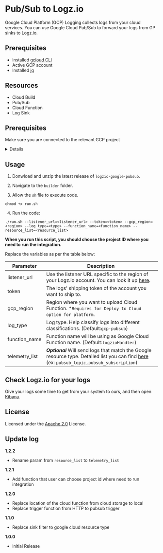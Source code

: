 # Pub/Sub to Logz.io

Google Cloud Platform (GCP) Logging collects logs from your cloud services. You can use Google Cloud Pub/Sub to forward your logs from GP sinks to Logz.io.

## Prerequisites

-   Installed [gcloud CLI](https://cloud.google.com/sdk/docs/install)
-   Active GCP account
-   Installed [jq](https://stedolan.github.io/jq/download/)

## Resources

-   Cloud Build
-   Pub/Sub
-   Cloud Function
-   Log Sink

## Prerequisites

Make sure you are connected to the relevant GCP project

<details>1. Log in to your GCP account:

```shell
gcloud auth login
```

2. Navigate to the relevant project.

3. Set the `project id` for the project that you want to send logs from:

```shell
gcloud config set project <PROJECT_ID>
```

Replace `<PROJECT_ID>` with the relevant project Id.</details>

## Usage

1. Donwload and unzip the latest release of `logzio-google-pubsub`.

2. Navigate to the `builder` folder.

3. Allow the `sh` file to execute code.

```shell
chmod +x run.sh
```

4. Run the code:

```
./run.sh --listener_url=<listener_url> --token=<token> --gcp_region=<region> --log_type=<type> --function_name=<function_name> --resource_list=<resource_list>
```

<b>When you run this script, you should choose the project ID where you need to run the integration.</b>

Replace the variables as per the table below:

| Parameter      | Description                                                                                                                                                                                               |
| -------------- | --------------------------------------------------------------------------------------------------------------------------------------------------------------------------------------------------------- |
| listener_url   | Use the listener URL specific to the region of your Logz.io account. You can look it up [here](https://docs.logz.io/user-guide/accounts/account-region.html).                                             |
| token          | The logs' shipping token of the account you want to ship to.                                                                                                                                              |
| gcp_region     | Region where you want to upload Cloud Function. \*`Requires for Deploy to Cloud option for platform`.                                                                                                     |
| log_type       | Log type. Help classify logs into different classifications. (Default:`gcp-pubsub`)                                                                                                                       |
| function_name  | Function name will be using as Google Cloud Function name. (Default:`logzioHandler`)                                                                                                                      |
| telemetry_list | **_Optional_** Will send logs that match the Google resource type. Detailed list you can find [here](https://cloud.google.com/logging/docs/api/v2/resource-list) (ex: `pubsub_topic,pubsub_subscription`) |

## Check Logz.io for your logs

Give your logs some time to get from your system to ours, and then open [Kibana](https://app.logz.io/#/dashboard/kibana).

## License

Licensed under the [Apache 2.0](http://apache.org/licenses/LICENSE-2.0.txt) License.

## Update log

**1.2.2**

-   Rename param from `resource_list` to `telemetry_list`

**1.2.1**

-   Add function that user can choose project id where need to run integration

**1.2.0**

-   Replace location of the cloud function from cloud storage to local
-   Replace trigger function from HTTP to pubsub trigger

**1.1.0**

-   Replace sink filter to google cloud resource type

**1.0.0**

-   Initial Release
